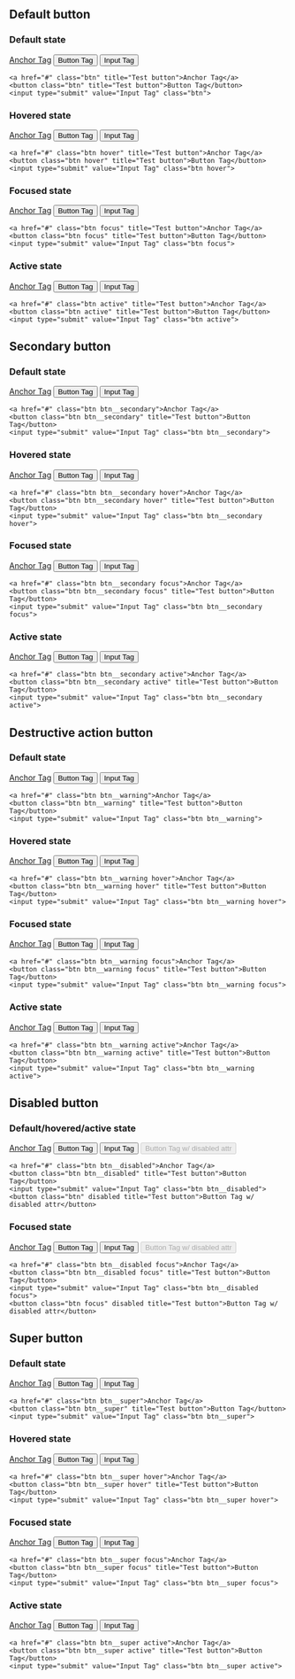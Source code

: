 ## Default button

### Default state

  <a href="#" class="btn" title="Test button">Anchor Tag</a>
  <button class="btn" title="Test button">Button Tag</button>
  <input type="submit" value="Input Tag" class="btn">

````
<a href="#" class="btn" title="Test button">Anchor Tag</a>
<button class="btn" title="Test button">Button Tag</button>
<input type="submit" value="Input Tag" class="btn">
````

### Hovered state

  <a href="#" class="btn hover" title="Test button">Anchor Tag</a>
  <button class="btn hover" title="Test button">Button Tag</button>
  <input type="submit" value="Input Tag" class="btn hover">

````
<a href="#" class="btn hover" title="Test button">Anchor Tag</a>
<button class="btn hover" title="Test button">Button Tag</button>
<input type="submit" value="Input Tag" class="btn hover">
````

### Focused state

  <a href="#" class="btn focus" title="Test button">Anchor Tag</a>
  <button class="btn focus" title="Test button">Button Tag</button>
  <input type="submit" value="Input Tag" class="btn focus">

````
<a href="#" class="btn focus" title="Test button">Anchor Tag</a>
<button class="btn focus" title="Test button">Button Tag</button>
<input type="submit" value="Input Tag" class="btn focus">
````

### Active state

  <a href="#" class="btn active" title="Test button">Anchor Tag</a>
  <button class="btn active" title="Test button">Button Tag</button>
  <input type="submit" value="Input Tag" class="btn active">

````
<a href="#" class="btn active" title="Test button">Anchor Tag</a>
<button class="btn active" title="Test button">Button Tag</button>
<input type="submit" value="Input Tag" class="btn active">
````

## Secondary button

### Default state

  <a href="#" class="btn btn__secondary">Anchor Tag</a>
  <button class="btn btn__secondary" title="Test button">Button Tag</button>
  <input type="submit" value="Input Tag" class="btn btn__secondary">

````
<a href="#" class="btn btn__secondary">Anchor Tag</a>
<button class="btn btn__secondary" title="Test button">Button Tag</button>
<input type="submit" value="Input Tag" class="btn btn__secondary">
````

### Hovered state

  <a href="#" class="btn btn__secondary hover">Anchor Tag</a>
  <button class="btn btn__secondary hover" title="Test button">Button Tag</button>
  <input type="submit" value="Input Tag" class="btn btn__secondary hover">

````
<a href="#" class="btn btn__secondary hover">Anchor Tag</a>
<button class="btn btn__secondary hover" title="Test button">Button Tag</button>
<input type="submit" value="Input Tag" class="btn btn__secondary hover">
````

### Focused state

  <a href="#" class="btn btn__secondary focus">Anchor Tag</a>
  <button class="btn btn__secondary focus" title="Test button">Button Tag</button>
  <input type="submit" value="Input Tag" class="btn btn__secondary focus">

````
<a href="#" class="btn btn__secondary focus">Anchor Tag</a>
<button class="btn btn__secondary focus" title="Test button">Button Tag</button>
<input type="submit" value="Input Tag" class="btn btn__secondary focus">
````

### Active state

  <a href="#" class="btn btn__secondary active">Anchor Tag</a>
  <button class="btn btn__secondary active" title="Test button">Button Tag</button>
  <input type="submit" value="Input Tag" class="btn btn__secondary active">

````
<a href="#" class="btn btn__secondary active">Anchor Tag</a>
<button class="btn btn__secondary active" title="Test button">Button Tag</button>
<input type="submit" value="Input Tag" class="btn btn__secondary active">
````

## Destructive action button

### Default state

  <a href="#" class="btn btn__warning">Anchor Tag</a>
  <button class="btn btn__warning" title="Test button">Button Tag</button>
  <input type="submit" value="Input Tag" class="btn btn__warning">

````
<a href="#" class="btn btn__warning">Anchor Tag</a>
<button class="btn btn__warning" title="Test button">Button Tag</button>
<input type="submit" value="Input Tag" class="btn btn__warning">
````

### Hovered state

  <a href="#" class="btn btn__warning hover">Anchor Tag</a>
  <button class="btn btn__warning hover" title="Test button">Button Tag</button>
  <input type="submit" value="Input Tag" class="btn btn__warning hover">

````
<a href="#" class="btn btn__warning hover">Anchor Tag</a>
<button class="btn btn__warning hover" title="Test button">Button Tag</button>
<input type="submit" value="Input Tag" class="btn btn__warning hover">
````

### Focused state

  <a href="#" class="btn btn__warning focus">Anchor Tag</a>
  <button class="btn btn__warning focus" title="Test button">Button Tag</button>
  <input type="submit" value="Input Tag" class="btn btn__warning focus">

````
<a href="#" class="btn btn__warning focus">Anchor Tag</a>
<button class="btn btn__warning focus" title="Test button">Button Tag</button>
<input type="submit" value="Input Tag" class="btn btn__warning focus">
````

### Active state

  <a href="#" class="btn btn__warning active">Anchor Tag</a>
  <button class="btn btn__warning active" title="Test button">Button Tag</button>
  <input type="submit" value="Input Tag" class="btn btn__warning active">

````
<a href="#" class="btn btn__warning active">Anchor Tag</a>
<button class="btn btn__warning active" title="Test button">Button Tag</button>
<input type="submit" value="Input Tag" class="btn btn__warning active">
````

## Disabled button

### Default/hovered/active state

  <a href="#" class="btn btn__disabled">Anchor Tag</a>
  <button class="btn btn__disabled" title="Test button">Button Tag</button>
  <input type="submit" value="Input Tag" class="btn btn__disabled">
  <button class="btn" disabled title="Test button">Button Tag w/ disabled attr</button>

````
<a href="#" class="btn btn__disabled">Anchor Tag</a>
<button class="btn btn__disabled" title="Test button">Button Tag</button>
<input type="submit" value="Input Tag" class="btn btn__disabled">
<button class="btn" disabled title="Test button">Button Tag w/ disabled attr</button>
````

### Focused state

  <a href="#" class="btn btn__disabled focus">Anchor Tag</a>
  <button class="btn btn__disabled focus" title="Test button">Button Tag</button>
  <input type="submit" value="Input Tag" class="btn btn__disabled focus">
  <button class="btn focus" disabled title="Test button">Button Tag w/ disabled attr</button>

````
<a href="#" class="btn btn__disabled focus">Anchor Tag</a>
<button class="btn btn__disabled focus" title="Test button">Button Tag</button>
<input type="submit" value="Input Tag" class="btn btn__disabled focus">
<button class="btn focus" disabled title="Test button">Button Tag w/ disabled attr</button>
````

## Super button

### Default state

  <a href="#" class="btn btn__super">Anchor Tag</a>
  <button class="btn btn__super" title="Test button">Button Tag</button>
  <input type="submit" value="Input Tag" class="btn btn__super">

````
<a href="#" class="btn btn__super">Anchor Tag</a>
<button class="btn btn__super" title="Test button">Button Tag</button>
<input type="submit" value="Input Tag" class="btn btn__super">
````

### Hovered state

  <a href="#" class="btn btn__super hover">Anchor Tag</a>
  <button class="btn btn__super hover" title="Test button">Button Tag</button>
  <input type="submit" value="Input Tag" class="btn btn__super hover">

````
<a href="#" class="btn btn__super hover">Anchor Tag</a>
<button class="btn btn__super hover" title="Test button">Button Tag</button>
<input type="submit" value="Input Tag" class="btn btn__super hover">
````

### Focused state

  <a href="#" class="btn btn__super focus">Anchor Tag</a>
  <button class="btn btn__super focus" title="Test button">Button Tag</button>
  <input type="submit" value="Input Tag" class="btn btn__super focus">

````
<a href="#" class="btn btn__super focus">Anchor Tag</a>
<button class="btn btn__super focus" title="Test button">Button Tag</button>
<input type="submit" value="Input Tag" class="btn btn__super focus">
````

### Active state

  <a href="#" class="btn btn__super active">Anchor Tag</a>
  <button class="btn btn__super active" title="Test button">Button Tag</button>
  <input type="submit" value="Input Tag" class="btn btn__super active">

````
<a href="#" class="btn btn__super active">Anchor Tag</a>
<button class="btn btn__super active" title="Test button">Button Tag</button>
<input type="submit" value="Input Tag" class="btn btn__super active">
````
